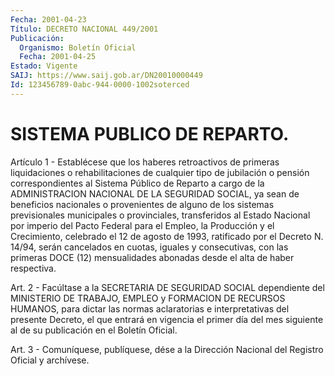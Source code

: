 ```yaml
---
Fecha: 2001-04-23
Título: DECRETO NACIONAL 449/2001
Publicación:
  Organismo: Boletín Oficial
  Fecha: 2001-04-25
Estado: Vigente
SAIJ: https://www.saij.gob.ar/DN20010000449
Id: 123456789-0abc-944-0000-1002soterced
---
```

# SISTEMA PUBLICO DE REPARTO.

<a id="1"></a>
Artículo 1 - Establécese que los haberes retroactivos  de  primeras liquidaciones o rehabilitaciones de cualquier tipo de jubilación o pensión correspondientes al Sistema Público de Reparto a cargo de la  ADMINISTRACION  NACIONAL  DE  LA SEGURIDAD SOCIAL, ya sean  de beneficios nacionales o provenientes  de  alguno  de  los  sistemas previsionales  municipales  o provinciales, transferidos al Estado Nacional  por  imperio  del  Pacto   Federal  para  el  Empleo,  la Producción y el Crecimiento, celebrado  el  12  de  agosto de 1993, ratificado  por  el  Decreto  N. 14/94, serán cancelados en  cuotas, iguales y consecutivas, con las  primeras DOCE (12) mensualidades abonadas desde el alta de haber respectiva.

<a id="2"></a>
Art. 2 - Facúltase a la SECRETARIA  DE SEGURIDAD SOCIAL dependiente del MINISTERIO DE TRABAJO, EMPLEO y FORMACION DE RECURSOS HUMANOS, para dictar las normas aclaratorias e interpretativas del presente Decreto, el que entrará en vigencia el primer día del mes siguiente al de su publicación en el Boletín Oficial.

<a id="3"></a>
Art. 3 - Comuníquese, publíquese, dése  a la Dirección Nacional del Registro Oficial y archívese.